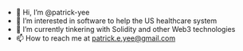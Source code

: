 - 👋 Hi, I’m @patrick-yee
- 👀 I’m interested in software to help the US healthcare system
- 🌱 I’m currently tinkering with Solidity and other Web3 technologies
- 📫 How to reach me at patrick.e.yee@gmail.com

<!---
patrick-yee/patrick-yee is a ✨ special ✨ repository because its `README.md` (this file) appears on your GitHub profile.
You can click the Preview link to take a look at your changes.
--->
